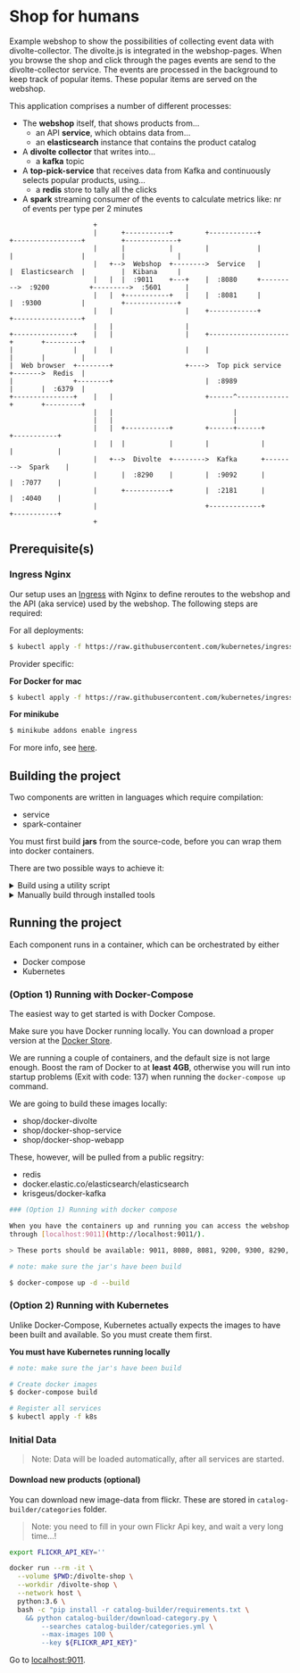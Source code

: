 # Shop for humans

Example webshop to show the possibilities of collecting event data with 
divolte-collector. The divolte.js is integrated in the webshop-pages. When you 
browse the shop and click through the pages events are send to the 
divolte-collector service. The events are processed in the background to keep 
track of popular items. These popular items are served on the webshop.

This application comprises a number of different processes:

- The **webshop** itself, that shows products from...
  - an API **service**, which obtains data from...
  - an **elasticsearch** instance that contains the product catalog
- A **divolte collector** that writes into...
  - a **kafka** topic
- A **top-pick-service** that receives data from Kafka and continuously selects popular products, using...
  - a **redis** store to tally all the clicks
- A **spark** streaming consumer of the events to calculate metrics like: nr of events per type per 2 minutes

```text
                     +
                     |      +-----------+        +------------+         +-----------------+         +-------------+
                     |      |           |        |            |         |                 |         |             |
                     |   +-->  Webshop  +-------->  Service   |         |  Elasticsearch  |         |  Kibana     |
                     |   |  |  :9011    +---+    |  :8080     +--------->  :9200          +--------->  :5601      |
                     |   |  +-----------+   |    |  :8081     |         |  :9300          |         +-------------+
                     |   |                  |    +------------+         +-----------------+
                     |   |                  |
+---------------+    |   |                  |    +--------------------+       +---------+
|               |    |   |                  |    |                    |       |         |
|  Web browser  +--------+                  +---->  Top pick service  +------->  Redis  |
|               +--------+                       |  :8989             |       |  :6379  |
+---------------+    |   |                       +------^-------------+       +---------+
                     |   |                              |
                     |   |                              |
                     |   |  +-----------+        +------+------+        +-----------+
                     |   |  |           |        |             |        |           |
                     |   +-->  Divolte  +-------->  Kafka      +-------->  Spark    |
                     |      |  :8290    |        |  :9092      |        |  :7077    |
                     |      +-----------+        |  :2181      |        |  :4040    |
                     |                           +-------------+        +-----------+
                     +
```

## Prerequisite(s)
### Ingress Nginx

Our setup uses an [Ingress](https://kubernetes.io/docs/concepts/services-networking/ingress/) with Nginx to define reroutes to the webshop and the
API (aka service) used by the webshop. The following steps 
are required:

For all deployments:
```bash
$ kubectl apply -f https://raw.githubusercontent.com/kubernetes/ingress-nginx/master/deploy/static/mandatory.yaml
```

Provider specific:

**For Docker for mac**
```bash
$ kubectl apply -f https://raw.githubusercontent.com/kubernetes/ingress-nginx/master/deploy/static/provider/cloud-generic.yaml
```

**For minikube**
```bash
$ minikube addons enable ingress
```

For more info, see [here](https://github.com/kubernetes/ingress-nginx/blob/master/docs/deploy/index.md#installation-guide).


## Building the project

Two components are written in languages which require compilation:
- service
- spark-container

You must first build **jars** from the source-code, before you can wrap them into docker containers.

There are two possible ways to achieve it:

<details><summary>Build using a utility script</summary>
  
This script will build the components through a docker image without requiring any additional software installation your system.
  
	  ```bash
	  # You can use the utility script, build inside a dockers containers:
	  $ bash build-jars.sh
	  ```

</details>

<details><summary>Manually build through installed tools</summary>

For this procedure, the following package(s) are required:
	- `sbt`
	- `ingress-nginx`


Install with your package manager:
```
brew update
brew install sbt
```

```
apt update
apt install sbt 
```	


And run the compilation commands:
```bash
service/gradlew -p service build 
cd spark-container/streaming && sbt assembly
```	

</details>


## Running the project

Each component runs in a container, which can be orchestrated by either
- Docker compose
- Kubernetes


### (Option 1) Running with Docker-Compose

The easiest way to get started is with Docker Compose.

Make sure you have Docker running locally. You can download a proper version at the [Docker Store][ds].

We are running a couple of containers, and the default size is not large enough. Boost the ram of Docker to at **least 4GB**,
otherwise you will run into startup problems (Exit with code: 137) when running the `docker-compose up` command.

We are going to build these images locally:

- shop/docker-divolte
- shop/docker-shop-service
- shop/docker-shop-webapp


These, however, will be pulled from a public regsitry:

- redis
- docker.elastic.co/elasticsearch/elasticsearch
- krisgeus/docker-kafka 

[ds]:https://store.docker.com/

```bash
### (Option 1) Running with docker compose

When you have the containers up and running you can access the webshop 
through [localhost:9011](http://localhost:9011/). 

> These ports should be available: 9011, 8080, 8081, 9200, 9300, 8290, 9092, 2181, 6379, 8989

# note: make sure the jar's have been build

$ docker-compose up -d --build
```


### (Option 2) Running with Kubernetes 

Unlike Docker-Compose, Kubernetes actually expects the images to have been built and available. So you must create them first.

**You must have Kubernetes running locally**

```bash
# note: make sure the jar's have been build

# Create docker images
$ docker-compose build

# Register all services
$ kubectl apply -f k8s
```


### Initial Data

> Note: Data will be loaded automatically, after all services are started.

#### Download new products (optional)

You can download new image-data from flickr. These are stored in `catalog-builder/categories` folder.

> Note: you need to fill in your own Flickr Api key, and wait a very long time...!

```bash
export FLICKR_API_KEY=''

docker run --rm -it \
  --volume $PWD:/divolte-shop \
  --workdir /divolte-shop \
  --network host \
  python:3.6 \
  bash -c "pip install -r catalog-builder/requirements.txt \
    && python catalog-builder/download-category.py \
        --searches catalog-builder/categories.yml \
        --max-images 100 \
        --key ${FLICKR_API_KEY}"
```

Go to [localhost:9011](http://localhost:9011/).
